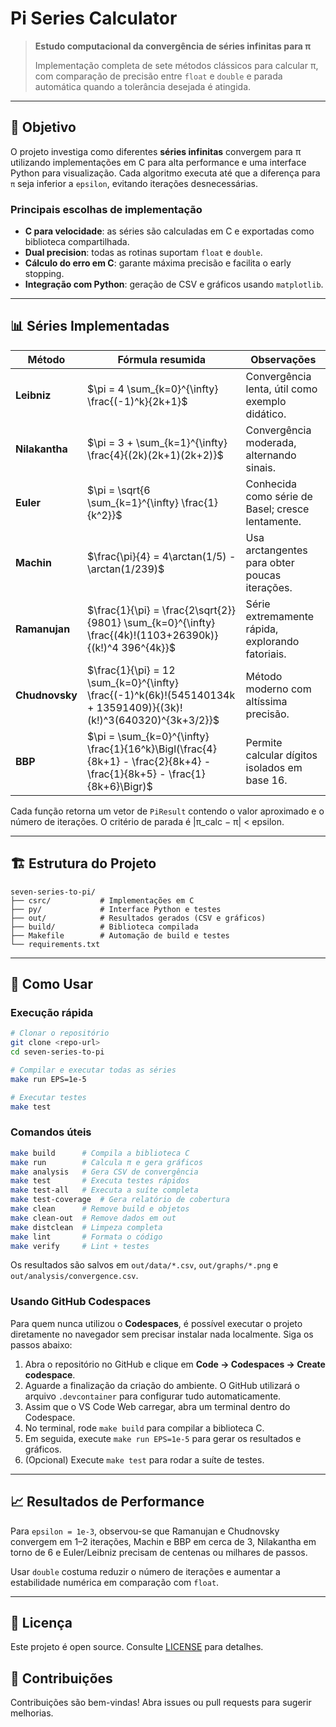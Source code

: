 # Pi Series Calculator

> **Estudo computacional da convergência de séries infinitas para π**
>
> Implementação completa de sete métodos clássicos para calcular π,
com comparação de precisão entre `float` e `double` e parada automática
quando a tolerância desejada é atingida.

---

## 🎯 Objetivo

O projeto investiga como diferentes **séries infinitas** convergem para π
utilizando implementações em C para alta performance e uma interface
Python para visualização. Cada algoritmo executa até que a diferença para
`π` seja inferior a `epsilon`, evitando iterações desnecessárias.

### Principais escolhas de implementação

- **C para velocidade**: as séries são calculadas em C e exportadas como
  biblioteca compartilhada.
- **Dual precision**: todas as rotinas suportam `float` e `double`.
- **Cálculo do erro em C**: garante máxima precisão e facilita o early
  stopping.
- **Integração com Python**: geração de CSV e gráficos usando `matplotlib`.

---

## 📊 Séries Implementadas

| Método | Fórmula resumida | Observações |
|--------|-----------------|-------------|
| **Leibniz** | $\pi = 4 \sum_{k=0}^{\infty} \frac{(-1)^k}{2k+1}$ | Convergência lenta, útil como exemplo didático. |
| **Nilakantha** | $\pi = 3 + \sum_{k=1}^{\infty} \frac{4}{(2k)(2k+1)(2k+2)}$ | Convergência moderada, alternando sinais. |
| **Euler** | $\pi = \sqrt{6 \sum_{k=1}^{\infty} \frac{1}{k^2}}$ | Conhecida como série de Basel; cresce lentamente. |
| **Machin** | $\frac{\pi}{4} = 4\arctan(1/5) - \arctan(1/239)$ | Usa arctangentes para obter poucas iterações. |
| **Ramanujan** | $\frac{1}{\pi} = \frac{2\sqrt{2}}{9801} \sum_{k=0}^{\infty} \frac{(4k)!(1103+26390k)}{(k!)^4 396^{4k}}$ | Série extremamente rápida, explorando fatoriais. |
| **Chudnovsky** | $\frac{1}{\pi} = 12 \sum_{k=0}^{\infty} \frac{(-1)^k(6k)!(545140134k + 13591409)}{(3k)!(k!)^3(640320)^{3k+3/2}}$ | Método moderno com altíssima precisão. |
| **BBP** | $\pi = \sum_{k=0}^{\infty} \frac{1}{16^k}\Bigl(\frac{4}{8k+1} - \frac{2}{8k+4} - \frac{1}{8k+5} - \frac{1}{8k+6}\Bigr)$ | Permite calcular dígitos isolados em base 16. |

Cada função retorna um vetor de `PiResult` contendo o valor aproximado e
o número de iterações. O critério de parada é |π_calc − π| < epsilon.

---

## 🏗️ Estrutura do Projeto

```
seven-series-to-pi/
├── csrc/           # Implementações em C
├── py/             # Interface Python e testes
├── out/            # Resultados gerados (CSV e gráficos)
├── build/          # Biblioteca compilada
├── Makefile        # Automação de build e testes
└── requirements.txt
```

---

## 🚀 Como Usar

### Execução rápida
```bash
# Clonar o repositório
git clone <repo-url>
cd seven-series-to-pi

# Compilar e executar todas as séries
make run EPS=1e-5

# Executar testes
make test
```

### Comandos úteis
```bash
make build      # Compila a biblioteca C
make run        # Calcula π e gera gráficos
make analysis   # Gera CSV de convergência
make test       # Executa testes rápidos
make test-all   # Executa a suíte completa
make test-coverage  # Gera relatório de cobertura
make clean      # Remove build e objetos
make clean-out  # Remove dados em out
make distclean  # Limpeza completa
make lint       # Formata o código
make verify     # Lint + testes
```

Os resultados são salvos em `out/data/*.csv`, `out/graphs/*.png` e
`out/analysis/convergence.csv`.

### Usando GitHub Codespaces

Para quem nunca utilizou o **Codespaces**, é possível executar o projeto
diretamente no navegador sem precisar instalar nada localmente. Siga os
passos abaixo:

1. Abra o repositório no GitHub e clique em **Code → Codespaces → Create codespace**.
2. Aguarde a finalização da criação do ambiente. O GitHub utilizará o arquivo
   `.devcontainer` para configurar tudo automaticamente.
3. Assim que o VS Code Web carregar, abra um terminal dentro do Codespace.
4. No terminal, rode `make build` para compilar a biblioteca C.
5. Em seguida, execute `make run EPS=1e-5` para gerar os resultados e gráficos.
6. (Opcional) Execute `make test` para rodar a suíte de testes.


---

## 📈 Resultados de Performance

Para `epsilon = 1e-3`, observou-se que Ramanujan e Chudnovsky convergem
em 1–2 iterações, Machin e BBP em cerca de 3, Nilakantha em torno de 6 e
Euler/Leibniz precisam de centenas ou milhares de passos.

Usar `double` costuma reduzir o número de iterações e aumentar a
estabilidade numérica em comparação com `float`.

---

## 📝 Licença

Este projeto é open source. Consulte [LICENSE](LICENSE) para detalhes.

## 🤝 Contribuições

Contribuições são bem-vindas! Abra issues ou pull requests para
sugerir melhorias.

